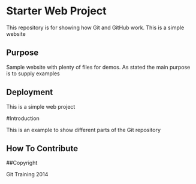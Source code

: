 # Starter Web Project

This repository is for showing how Git and GitHub work. This is a simple website

## Purpose

Sample website with plenty of files for demos. As stated the main purpose is to supply examples

## Deployment
This is a simple web project

#Introduction

This is an example to show different parts of the Git repository

## How To Contribute

##Copyright

Git Training 2014
